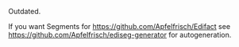 Outdated.

If you want Segments for https://github.com/Apfelfrisch/Edifact see https://github.com/Apfelfrisch/ediseg-generator for autogeneration.
